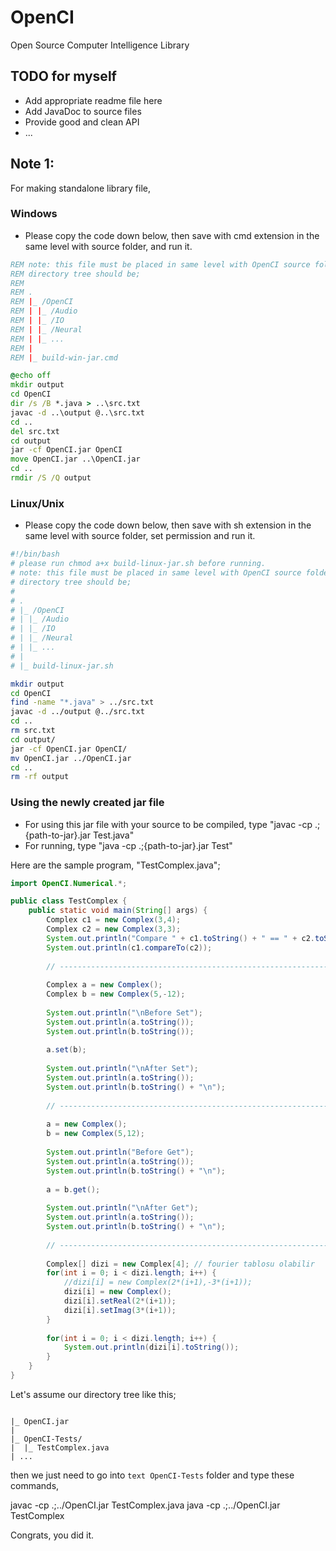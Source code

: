 # OpenCI
Open Source Computer Intelligence Library


## TODO for myself
- Add appropriate readme file here
- Add JavaDoc to source files
- Provide good and clean API 
- ...

## Note 1:
For making standalone library file,
### Windows
- Please copy the code down below, then save with cmd extension in the same level with source folder, and run it.
``` bat
REM note: this file must be placed in same level with OpenCI source folder
REM directory tree should be;
REM 
REM .
REM |_ /OpenCI
REM | |_ /Audio
REM | |_ /IO
REM | |_ /Neural
REM | |_ ...
REM | 
REM |_ build-win-jar.cmd

@echo off
mkdir output
cd OpenCI 
dir /s /B *.java > ..\src.txt
javac -d ..\output @..\src.txt
cd ..
del src.txt
cd output
jar -cf OpenCI.jar OpenCI
move OpenCI.jar ..\OpenCI.jar
cd ..
rmdir /S /Q output
```

### Linux/Unix 
- Please copy the code down below, then save with sh extension in the same level with source folder, set permission and run it.
``` bash
#!/bin/bash
# please run chmod a+x build-linux-jar.sh before running.
# note: this file must be placed in same level with OpenCI source folder
# directory tree should be;
# 
# .
# |_ /OpenCI
# | |_ /Audio
# | |_ /IO
# | |_ /Neural
# | |_ ...
# | 
# |_ build-linux-jar.sh

mkdir output
cd OpenCI
find -name "*.java" > ../src.txt
javac -d ../output @../src.txt
cd ..
rm src.txt
cd output/
jar -cf OpenCI.jar OpenCI/
mv OpenCI.jar ../OpenCI.jar
cd ..
rm -rf output
``` 

### Using the newly created jar file
- For using this jar file with your source to be compiled, type "javac -cp .;{path-to-jar}.jar Test.java"
- For running, type "java -cp .;{path-to-jar}.jar Test"

Here are the sample program, "TestComplex.java";

``` java
import OpenCI.Numerical.*;

public class TestComplex {
    public static void main(String[] args) {
        Complex c1 = new Complex(3,4);
        Complex c2 = new Complex(3,3);
        System.out.println("Compare " + c1.toString() + " == " + c2.toString());
		System.out.println(c1.compareTo(c2));
		
		// ------------------------------------------------------------
		
		Complex a = new Complex();
		Complex b = new Complex(5,-12);
		
		System.out.println("\nBefore Set");
		System.out.println(a.toString());
		System.out.println(b.toString());
		
		a.set(b);
		
		System.out.println("\nAfter Set");
		System.out.println(a.toString());
		System.out.println(b.toString() + "\n");
		
		// ------------------------------------------------------------
		
		a = new Complex();
		b = new Complex(5,12);
		
		System.out.println("Before Get");
		System.out.println(a.toString());
		System.out.println(b.toString() + "\n");
		
		a = b.get();
		
		System.out.println("\nAfter Get");
		System.out.println(a.toString());
		System.out.println(b.toString() + "\n");
		
		// ------------------------------------------------------------
		
		Complex[] dizi = new Complex[4]; // fourier tablosu olabilir
		for(int i = 0; i < dizi.length; i++) {
			//dizi[i] = new Complex(2*(i+1),-3*(i+1));
			dizi[i] = new Complex();
			dizi[i].setReal(2*(i+1));
			dizi[i].setImag(3*(i+1));
		}
		
		for(int i = 0; i < dizi.length; i++) {
			System.out.println(dizi[i].toString());
		}
    }
}
``` 

Let's assume our directory tree like this;

``` text

|_ OpenCI.jar
|
|_ OpenCI-Tests/
|  |_ TestComplex.java
| ...

``` 

then we just need to go into ``` text OpenCI-Tests ``` folder and type these commands,

javac -cp .;../OpenCI.jar TestComplex.java
java -cp .;../OpenCI.jar TestComplex

Congrats, you did it.
